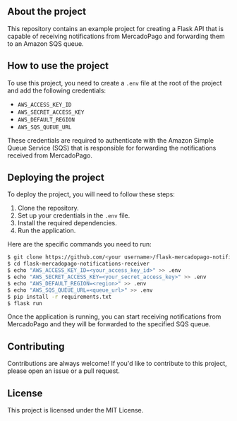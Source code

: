 ## About the project
This repository contains an example project for creating a Flask API that is capable of receiving notifications from MercadoPago and forwarding them to an Amazon SQS queue. 

## How to use the project
To use this project, you need to create a `.env` file at the root of the project and add the following credentials:

- `AWS_ACCESS_KEY_ID`
- `AWS_SECRET_ACCESS_KEY`
- `AWS_DEFAULT_REGION`
- `AWS_SQS_QUEUE_URL`

These credentials are required to authenticate with the Amazon Simple Queue Service (SQS) that is responsible for forwarding the notifications received from MercadoPago.

## Deploying the project
To deploy the project, you will need to follow these steps:

1. Clone the repository.
2. Set up your credentials in the `.env` file.
3. Install the required dependencies.
4. Run the application.

Here are the specific commands you need to run:

```bash
$ git clone https://github.com/<your username>/flask-mercadopago-notifications-receiver.git
$ cd flask-mercadopago-notifications-receiver
$ echo "AWS_ACCESS_KEY_ID=<your_access_key_id>" >> .env
$ echo "AWS_SECRET_ACCESS_KEY=<your_secret_access_key>" >> .env
$ echo "AWS_DEFAULT_REGION=<region>" >> .env
$ echo "AWS_SQS_QUEUE_URL=<queue_url>" >> .env
$ pip install -r requirements.txt
$ flask run
```

Once the application is running, you can start receiving notifications from MercadoPago and they will be forwarded to the specified SQS queue. 

## Contributing
Contributions are always welcome! If you'd like to contribute to this project, please open an issue or a pull request. 

## License
This project is licensed under the MIT License.